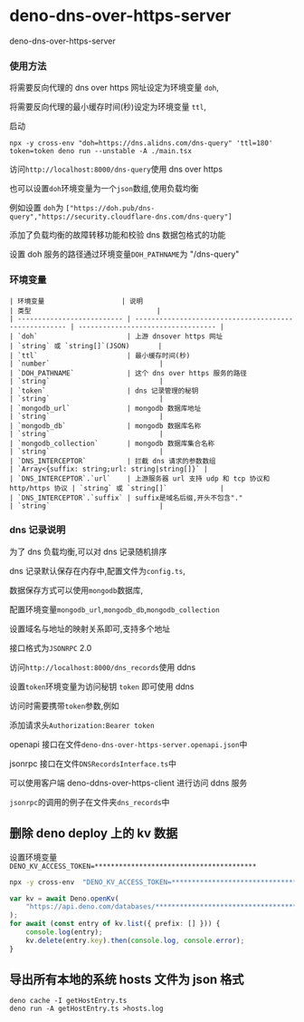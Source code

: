 # deno-dns-over-https-server

deno-dns-over-https-server

### 使用方法

将需要反向代理的 dns over https 网址设定为环境变量 `doh`,

将需要反向代理的最小缓存时间(秒)设定为环境变量 `ttl`,

启动

```
npx -y cross-env "doh=https://dns.alidns.com/dns-query" 'ttl=180' token=token deno run --unstable -A ./main.tsx
```

访问`http://localhost:8000/dns-query`使用 dns over https

也可以设置`doh`环境变量为一个`json`数组,使用负载均衡

例如设置 `doh`为
`["https://doh.pub/dns-query","https://security.cloudflare-dns.com/dns-query"]`

添加了负载均衡的故障转移功能和校验 dns 数据包格式的功能

设置 doh 服务的路径通过环境变量`DOH_PATHNAME`为 "/dns-query"

### 环境变量

```
| 环境变量                   | 说明                                                  | 类型                               |
| -------------------------- | ----------------------------------------------------- | ---------------------------------- |
| `doh`                      | 上游 dnsover https 网址                               | `string` 或 `string[]`(JSON)       |
| `ttl`                      | 最小缓存时间(秒)                                      | `number`                           |
| `DOH_PATHNAME`             | 这个 dns over https 服务的路径                        | `string`                           |
| `token`                    | dns 记录管理的秘钥                                    | `string`                           |
| `mongodb_url`              | mongodb 数据库地址                                    | `string`                           |
| `mongodb_db`               | mongodb 数据库名称                                    | `string`                           |
| `mongodb_collection`       | mongodb 数据库集合名称                                | `string`                           |
| `DNS_INTERCEPTOR`          | 拦截 dns 请求的参数数组                               | `Array<{suffix: string;url: string|string[]}` |
| `DNS_INTERCEPTOR`.`url`    | 上游服务器 url 支持 udp 和 tcp 协议和 http/https 协议 | `string` 或 `string[]`             |
| `DNS_INTERCEPTOR`.`suffix` | suffix是域名后缀,开头不包含"."                        | `string`                           |
```

### dns 记录说明

为了 dns 负载均衡,可以对 dns 记录随机排序

dns 记录默认保存在内存中,配置文件为`config.ts`,

数据保存方式可以使用`mongodb`数据库,

配置环境变量`mongodb_url`,`mongodb_db`,`mongodb_collection`

设置域名与地址的映射关系即可,支持多个地址

接口格式为`JSONRPC` 2.0

访问`http://localhost:8000/dns_records`使用 ddns

设置`token`环境变量为访问秘钥 `token` 即可使用 ddns

访问时需要携带`token`参数,例如

添加请求头`Authorization:Bearer token`

openapi 接口在文件`deno-dns-over-https-server.openapi.json`中

jsonrpc 接口在文件`DNSRecordsInterface.ts`中

可以使用客户端 deno-ddns-over-https-client 进行访问 ddns 服务

`jsonrpc`的调用的例子在文件夹`dns_records`中

## 删除 deno deploy 上的 kv 数据

设置环境变量`DENO_KV_ACCESS_TOKEN=****************************************`

```sh
npx -y cross-env  "DENO_KV_ACCESS_TOKEN=****************************************" deno repl -A --unstable-kv
```

```ts
var kv = await Deno.openKv(
    "https://api.deno.com/databases/************************************/connect",
);
for await (const entry of kv.list({ prefix: [] })) {
    console.log(entry);
    kv.delete(entry.key).then(console.log, console.error);
}
```

## 导出所有本地的系统 hosts 文件为 json 格式

```shell
deno cache -I getHostEntry.ts
deno run -A getHostEntry.ts >hosts.log
```
